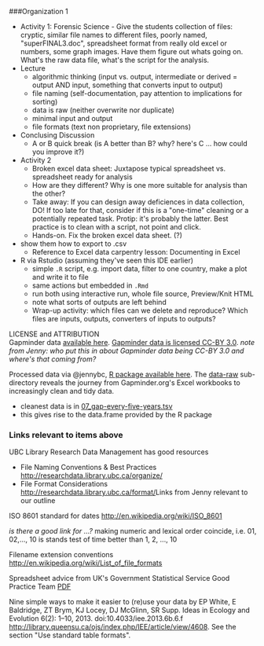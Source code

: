 ###Organization 1

- Activity 1:  Forensic Science - Give the students collection of files: cryptic, similar file names to different files, poorly named, "superFINAL3.doc", spreadsheet format from really old excel or numbers, some graph images. Have them figure out whats going on. What's the raw data file, what's the script for the analysis.
- Lecture 
    + algorithmic thinking (input vs. output, intermediate or derived = output AND input, something that converts input to output)
    + file naming (self-documentation, pay attention to implications for sorting)
    + data is raw (neither overwrite nor duplicate)
    + minimal input and output
    + file formats (text non proprietary, file extensions)
- Conclusing Discussion
    + A or B quick break (is A better than B? why? here's C ... how could you improve it?)
- Activity 2
    + Broken excel data sheet: Juxtapose typical spreadsheet vs. spreadsheet ready for analysis
    + How are they different? Why is one more suitable for analysis than the other?
    + Take away: If you can design away deficiences in data collection, DO! If too late for that, consider if this is a "one-time" cleaning or a potentially repeated task. Protip: it's probably the latter. Best practice is to clean with a script, not point and click.
    + Hands-on. Fix the broken excel data sheet. (?)
- show them how to export to .csv
    + Reference to Excel data carpentry lesson: Documenting in Excel 
- R via Rstudio (assuming they've seen this IDE earlier)
  + simple `.R` script, e.g. import data, filter to one country, make a plot and write it to file
  + same actions but embedded in `.Rmd`
  + run both using interactive run, whole file source, Preview/Knit HTML
  + note what sorts of outputs are left behind
  + Wrap-up activity: which files can we delete and reproduce? Which files are inputs, outputs, converters of inputs to outputs?

LICENSE and ATTRIBUTION    
Gapminder data [available here](http://www.gapminder.org/data/). [Gapminder data is licensed CC-BY 3.0](https://docs.google.com/document/pub?id=1POd-pBMc5vDXAmxrpGjPLaCSDSWuxX6FLQgq5DhlUhM#h.ul2gu2-uwathz). *note from Jenny: who put this in about Gapminder data being CC-BY 3.0 and where's that coming from?*

Processed data via @jennybc, [R package available here](https://github.com/jennybc/gapminder). The [data-raw](https://github.com/jennybc/gapminder/tree/master/data-raw) sub-directory reveals the journey from Gapminder.org's Excel workbooks to increasingly clean and tidy data.
  
  * cleanest data is in [07_gap-every-five-years.tsv](https://github.com/jennybc/gapminder/blob/master/data-raw/07_gap-every-five-years.tsv)
  * this gives rise to the data.frame provided by the R package

### Links relevant to items above

UBC Library Research Data Management has good resources
  * File Naming Conventions & Best Practices <http://researchdata.library.ubc.ca/organize/>
  * File Format Considerations <http://researchdata.library.ubc.ca/format/>Links from Jenny relevant to our outline

ISO 8601 standard for dates <http://en.wikipedia.org/wiki/ISO_8601>

*is there a good link for ...?* making numeric and lexical order coincide, i.e. 01, 02,..., 10 is stands test of time better than 1, 2, ..., 10

Filename extension conventions <http://en.wikipedia.org/wiki/List_of_file_formats>

Spreadsheet advice from UK's Government Statistical Service Good Practice Team [PDF](https://gss.civilservice.gov.uk/wp-content/uploads/2012/12/Releasing-statistics-in-spreadsheets-Good-practice-guidance.pdf)

Nine simple ways to make it easier to (re)use your data by EP White, E Baldridge, ZT Brym, KJ Locey, DJ McGlinn, SR Supp. Ideas in Ecology and Evolution 6(2): 1–10, 2013. doi:10.4033/iee.2013.6b.6.f <http://library.queensu.ca/ojs/index.php/IEE/article/view/4608>. See the section "Use standard table formats".
